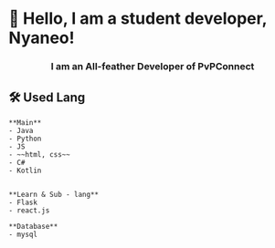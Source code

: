 # 👋 Hello, I am a student developer, Nyaneo!

<h3 align="center">I am an All-feather Developer of PvPConnect</h3>
   
## 🛠 Used Lang

    **Main**
    - Java
    - Python
    - JS
    - ~~html, css~~
    - C#
    - Kotlin 
    

    **Learn & Sub - lang**
    - Flask
    - react.js

    **Database**
    - mysql



